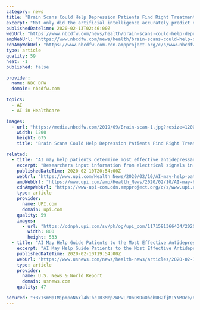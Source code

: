```yaml
---
category: news
title: "Brain Scans Could Help Depression Patients Find Right Treatment"
excerpt: "Not only did the artificial intelligence accurately predict outcomes, further research suggested patients who were doubtful to respond to an antidepressant were likely to improve with other interventions such as psychotherapy or brain stimulation."
publishedDateTime: 2020-02-13T02:46:00Z
webUrl: "https://www.nbcdfw.com/news/health/brain-scans-could-help-depression-patients-find-right-treatment/2310234/"
ampWebUrl: "https://www.nbcdfw.com/news/health/brain-scans-could-help-depression-patients-find-right-treatment/2310234/?amp"
cdnAmpWebUrl: "https://www-nbcdfw-com.cdn.ampproject.org/c/s/www.nbcdfw.com/news/health/brain-scans-could-help-depression-patients-find-right-treatment/2310234/?amp"
type: article
quality: 59
heat: -1
published: false

provider:
  name: NBC DFW
  domain: nbcdfw.com

topics:
  - AI
  - AI in Healthcare

images:
  - url: "https://media.nbcdfw.com/2019/09/Brain-scan-1.jpg?resize=1200%2C675"
    width: 1200
    height: 675
    title: "Brain Scans Could Help Depression Patients Find Right Treatment"

related:
  - title: "AI may help patients determine most effective antidepressant"
    excerpt: "Researchers input information from electrical signals in the brain into a computer program that learns as it goes. Based on brain activity, the AI technology helped predict whether or not an antidepressant will help treat a particular person's depression. So far, the new technology has only been tested on one type of antidepressant ..."
    publishedDateTime: 2020-02-10T20:54:00Z
    webUrl: "https://www.upi.com/Health_News/2020/02/10/AI-may-help-patients-determine-most-effective-antidepressant/1171581366434/"
    ampWebUrl: "https://www.upi.com/amp/Health_News/2020/02/10/AI-may-help-patients-determine-most-effective-antidepressant/1171581366434/"
    cdnAmpWebUrl: "https://www-upi-com.cdn.ampproject.org/c/s/www.upi.com/amp/Health_News/2020/02/10/AI-may-help-patients-determine-most-effective-antidepressant/1171581366434/"
    type: article
    provider:
      name: UPI.com
      domain: upi.com
    quality: 59
    images:
      - url: "https://cdnph.upi.com/sv/ph/og/upi_com/1171581366434/2020/1/7986d4db507d8fe67a269e40fbed16ee/v1.5/AI-may-help-patients-determine-most-effective-antidepressant.jpg"
        width: 800
        height: 533
  - title: "AI May Help Guide Patients to the Most Effective Antidepressant"
    excerpt: "AI May Help Guide Patients to the Most Effective Antidepressant By Serena Gordon HealthDay Reporter MONDAY, Feb. 10, 2020 (HealthDay News) -- Choosing the right antidepressant for someone who is depressed can be hit or miss."
    publishedDateTime: 2020-02-10T19:54:00Z
    webUrl: "https://www.usnews.com/news/health-news/articles/2020-02-10/ai-may-help-guide-patients-to-the-most-effective-antidepressant"
    type: article
    provider:
      name: U.S. News & World Report
      domain: usnews.com
    quality: 47

secured: "+Bx1smMpTMjpmpoN6Yl4hTbcIB3McpZWPvLr0nOKDuOhebUB2fjMIYNMOce/80vgMESQo06rLyGFiP2Hci1UdPOQ9CXCJWZf1oHbV0LUwDVGJ70BKBiTYo3SoiX5UhwnDEx7FWHroZXzZS75+UAB1o4SvHJGxjAPQQdcUyXD+hdsM2kQcc9FAO7jp69N5lIe6jY166nwCkyfTiJVLvHR/VXqMgoDTxlW1YJLTgc2WvTSiwRFceC9H5gbikG9QqMC05Js7dYDWVlCvRX2rWhIW7Qr6rwKwPF7Y3uo3IrJvu3Z9abHH8aXh9/cdwXVLLNPxI5xnqwqledtEEel6R2N8OoOp3DB81G+f05+p9Tm63vLUCJjc/eBNwwQcmrM2x/A0jR/XiTtTVceNI2whqR3Ef4Drg5A6FIGRuZpqAJAnIaNdqvrRRg6oi5fGndRhVBHSyA/uPIFQetTBTe4/eqWgZfu3bxNc6FMyFXsZVx9TyU=;58L/HzbKxx1vRDui9vcYGg=="
---
```


